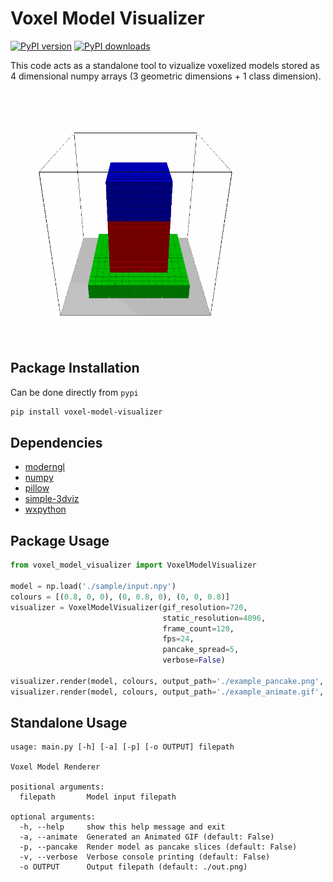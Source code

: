 # Voxel Model Visualizer

[![PyPI version](https://badge.fury.io/py/voxel-model-visualizer.svg)](https://badge.fury.io/py/voxel-model-visualizer)
[![PyPI downloads](https://img.shields.io/pypi/dm/voxel-model-visualizer.svg)](https://pypistats.org/packages/voxel-model-visualizer)

This code acts as a standalone tool to vizualize voxelized models stored as 4 dimensional numpy arrays (3 geometric dimensions + 1 class dimension).

<img src="https://raw.githubusercontent.com/andreasbrake/voxel-model-visualizer/master/sample/output_animate.gif" width="400" height="400"/>


## Package Installation

Can be done directly from `pypi`

```bash
pip install voxel-model-visualizer
```

## Dependencies

* [moderngl](https://github.com/moderngl/moderngl)
* [numpy](http://www.numpy.org/)
* [pillow](https://pillow.readthedocs.io/en/stable/)
* [simple-3dviz](https://github.com/angeloskath/simple-3dviz)
* [wxpython](https://wxpython.org/)

## Package Usage

```python
from voxel_model_visualizer import VoxelModelVisualizer

model = np.load('./sample/input.npy')
colours = [(0.8, 0, 0), (0, 0.8, 0), (0, 0, 0.8)]
visualizer = VoxelModelVisualizer(gif_resolution=720,
                                  static_resolution=4096,
                                  frame_count=120,
                                  fps=24,
                                  pancake_spread=5,
                                  verbose=False)

visualizer.render(model, colours, output_path='./example_pancake.png', pancake=True)
visualizer.render(model, colours, output_path='./example_animate.gif', animate=True)
```

## Standalone Usage

```text
usage: main.py [-h] [-a] [-p] [-o OUTPUT] filepath

Voxel Model Renderer

positional arguments:
  filepath       Model input filepath

optional arguments:
  -h, --help     show this help message and exit
  -a, --animate  Generated an Animated GIF (default: False)
  -p, --pancake  Render model as pancake slices (default: False)
  -v, --verbose  Verbose console printing (default: False)
  -o OUTPUT      Output filepath (default: ./out.png)
```
